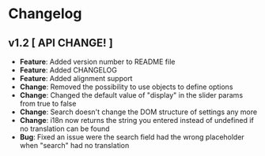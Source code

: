 # Changelog

## v1.2 [ API CHANGE! ]

- **Feature**: Added version number to README file
- **Feature**: Added CHANGELOG
- **Feature**: Added alignment support
- **Change**: Removed the possibility to use objects to define options
- **Change**: Changed the default value of "display" in the slider params from true to false
- **Change**: Search doesn't change the DOM structure of settings any more
- **Change**: i18n now returns the string you entered instead of undefined if no translation can be found
- **Bug**: Fixed an issue were the search field had the wrong placeholder when "search" had no translation
